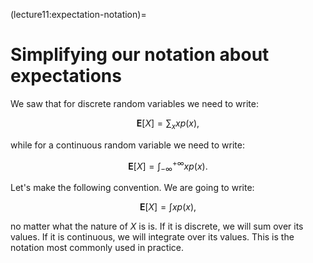 (lecture11:expectation-notation)=
# Simplifying our notation about expectations

We saw that for discrete random variables we need to write:

$$
\mathbf{E}[X] = \sum_x xp(x),
$$

while for a continuous random variable we need to write:

$$
\mathbf{E}[X] = \int_{-\infty}^{+\infty} xp(x).
$$

Let's make the following convention.
We are going to write:

$$
\mathbf{E}[X] = \int xp(x),
$$

no matter what the nature of $X$ is is.
If it is discrete, we will sum over its values.
If it is continuous, we will integrate over its values.
This is the notation most commonly used in practice.
